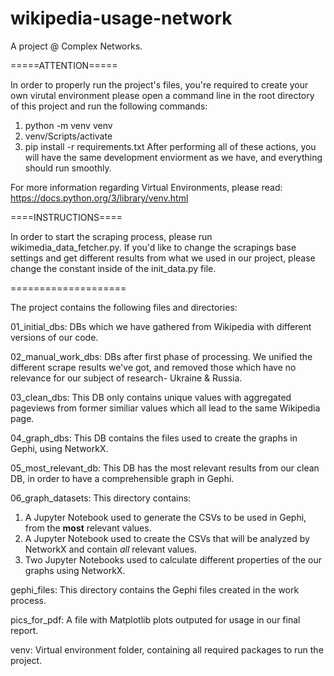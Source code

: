 # wikipedia-usage-network
A project @ Complex Networks.

=====ATTENTION=====

In order to properly run the project's files, you're required
to create your own virutal environment please open a command line
in the root directory of this project and run the following commands:
1. python -m venv venv
2. venv/Scripts/activate
3. pip install -r requirements.txt
After performing all of these actions, you will have the same development
enviorment as we have, and everything should run smoothly.

For more information regarding Virtual Environments, please read:
https://docs.python.org/3/library/venv.html


====INSTRUCTIONS====

In order to start the scraping process, please run wikimedia_data_fetcher.py.
If you'd like to change the scrapings base settings and get different results
from what we used in our project, please change the constant inside of the
init_data.py file.

====================

The project contains the following files and directories:

01_initial_dbs: DBs which we have gathered from Wikipedia with different
versions of our code.

02_manual_work_dbs: DBs after first phase of processing. We unified the
different scrape results we've got, and removed those which have no
relevance for our subject of research- Ukraine & Russia.

03_clean_dbs: This DB only contains unique values with aggregated pageviews
from former similiar values which all lead to the same Wikipedia page.

04_graph_dbs: This DB contains the files used to create the graphs in Gephi,
using NetworkX.

05_most_relevant_db: This DB has the most relevant results from our clean DB,
in order to have a comprehensible graph in Gephi.

06_graph_datasets: This directory contains:

1. A Jupyter Notebook used to generate the CSVs to be used in Gephi, from the **most** relevant values.
2. A Jupyter Notebook used to create the CSVs that will be analyzed by NetworkX and contain *all* relevant values.
3. Two Jupyter Notebooks used to calculate different properties of the our graphs using NetworkX.

gephi_files: This directory contains the Gephi files created in the work process.

pics_for_pdf: A file with Matplotlib plots outputed for usage in our final report.

venv: Virtual environment folder, containing all required packages to run the project.